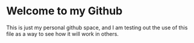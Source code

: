 # Welcome to my Github

This is just my personal github space, and I am testing out the use of this file as a way to see how it will work in others. 
